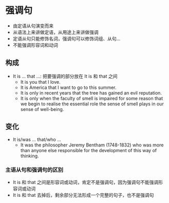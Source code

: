 # 强调句

* 由定语从句演变而来
* 从语法上来讲做定语，从用途上来讲做强调
* 定语从句只能修饰名词，强调句可以修饰词组、从句...
* 不能强调形容词和动词 

## 构成

* It is ... that ...: 把要强调的部分放在 It is 和 that 之间
	* It is you that I love.
	* It is America that I want to go to this summer.
	* It is only in recent years that the tree has gained an evil reputation.
	* It is only when the faculty of smell is impaired for some reason that we begin to realise the essential role the sense of smell plays in our sense of well-being.

## 变化

* It is/was ... that/who ...
	* It was the philosopher Jeremy Bentham (1748-1832) who was more than anyone else responsible for the development of this way of thinking.

### 主语从句和强调句的区别

* It is 和 that 之间是形容词或动词，肯定不是强调句，因为强调句不能强调形容词或动词
* It is 和 that 去掉后，剩余部分无法形成一个完整的句子，也不是强调句

